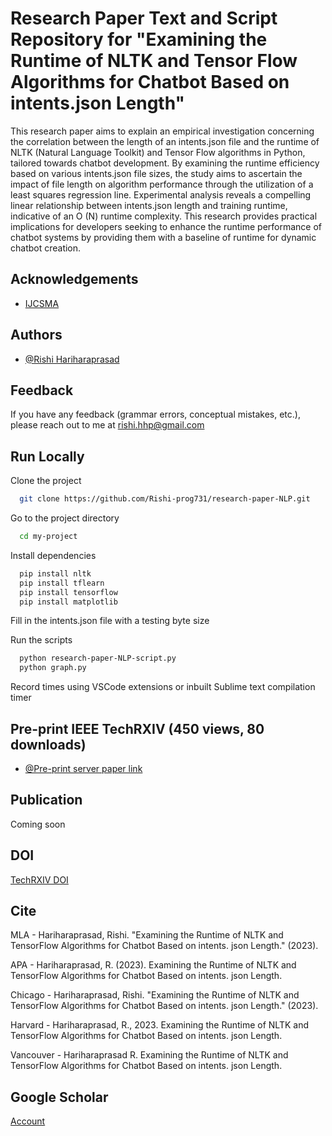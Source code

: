 
# Research Paper Text and Script Repository for "Examining the Runtime of NLTK and Tensor Flow Algorithms for Chatbot Based on intents.json Length"

This research paper aims to explain an empirical investigation concerning the correlation between the length of an
intents.json file and the runtime of NLTK (Natural Language Toolkit) and Tensor Flow algorithms in Python,
tailored towards chatbot development. By examining the runtime efficiency based on various intents.json file sizes,
the study aims to ascertain the impact of file length on algorithm performance through the utilization of a least
squares regression line. Experimental analysis reveals a compelling linear relationship between intents.json length
and training runtime, indicative of an O (N) runtime complexity. This research provides practical implications for
developers seeking to enhance the runtime performance of chatbot systems by providing them with a baseline of
runtime for dynamic chatbot creation.

## Acknowledgements

 - [IJCSMA](https://www.ijcsma.com/)


## Authors

- [@Rishi Hariharaprasad](https://github.com/Rishi-prog731)


## Feedback

If you have any feedback (grammar errors, conceptual mistakes, etc.), please reach out to me at rishi.hhp@gmail.com


## Run Locally

Clone the project

```bash
  git clone https://github.com/Rishi-prog731/research-paper-NLP.git
```

Go to the project directory

```bash
  cd my-project
```

Install dependencies

```bash
  pip install nltk
  pip install tflearn
  pip install tensorflow
  pip install matplotlib
```

Fill in the intents.json file with a testing byte size

Run the scripts 

```bash
  python research-paper-NLP-script.py
  python graph.py
```

Record times using VSCode extensions or inbuilt Sublime text compilation timer

## Pre-print IEEE TechRXIV (450 views, 80 downloads)

- [@Pre-print server paper link](https://www.techrxiv.org/articles/preprint/Examining_the_Runtime_of_NLTK_and_TensorFlow_Algorithms_for_Chatbot_Based_on_intents_json_Length/23542260/3)

## Publication

Coming soon

## DOI

[TechRXIV DOI](https://doi.org/10.36227/techrxiv.23542260.v3)

## Cite

MLA - Hariharaprasad, Rishi. "Examining the Runtime of NLTK and TensorFlow Algorithms for Chatbot Based on intents. json Length." (2023).

APA - Hariharaprasad, R. (2023). Examining the Runtime of NLTK and TensorFlow Algorithms for Chatbot Based on intents. json Length.

Chicago - Hariharaprasad, Rishi. "Examining the Runtime of NLTK and TensorFlow Algorithms for Chatbot Based on intents. json Length." (2023).

Harvard - Hariharaprasad, R., 2023. Examining the Runtime of NLTK and TensorFlow Algorithms for Chatbot Based on intents. json Length.

Vancouver - Hariharaprasad R. Examining the Runtime of NLTK and TensorFlow Algorithms for Chatbot Based on intents. json Length.

## Google Scholar 

[Account](https://scholar.google.com/citations?user=0wgK-0sAAAAJ&hl=en)
